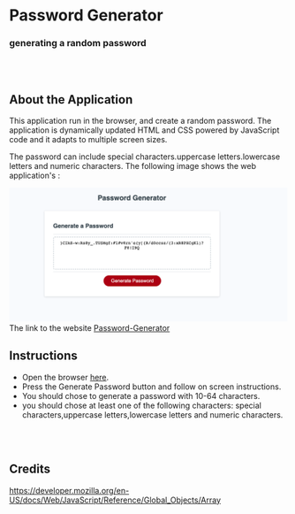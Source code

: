 # Password Generator
### generating a random password 
<br>
<br>

## About the Application
This application  run in the browser, and create a random password. The application is dynamically updated HTML and CSS powered by JavaScript code and it adapts to multiple screen sizes.

The password can include special characters.uppercase letters.lowercase letters and numeric characters.
The following image shows the web application's :
<br>

![application img](./assets/Screenshot%202023-01-06%20at%2017.21.23.png)
The link to the website [Password-Generator](https://asherbeck10.github.io/Password-Generator/)

## Instructions
* Open the browser [here](https://asherbeck10.github.io/Password-Generator/).
* Press the Generate Password button and follow on screen instructions.
* You should chose to generate a password with 10-64 characters.
* you should chose at least one of the following characters:
special characters,uppercase letters,lowercase letters and numeric characters.
<br>
<br>


## Credits
https://developer.mozilla.org/en-US/docs/Web/JavaScript/Reference/Global_Objects/Array






